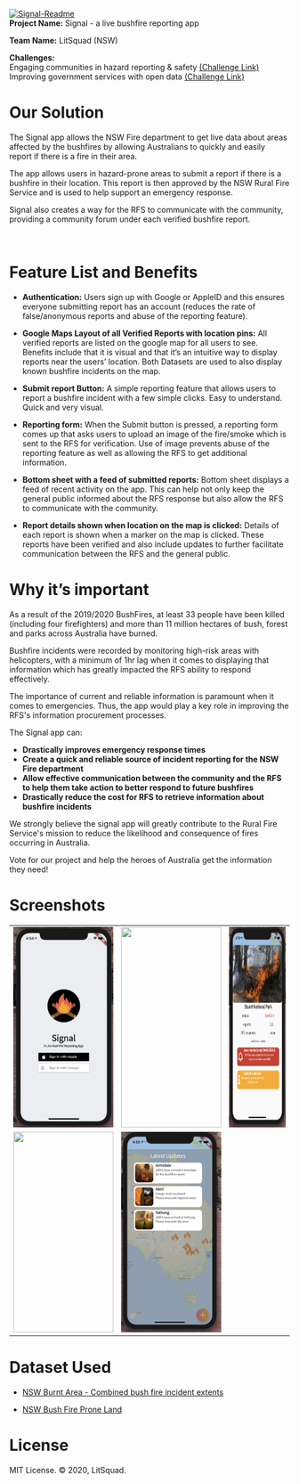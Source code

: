 
<a href="https://ibb.co/993QJ2c"><img src="https://i.ibb.co/Gv3zXkn/Signal-Readme.png" alt="Signal-Readme" border="0"></a><br>
<b>Project Name:</b> Signal - a live bushfire reporting app<br>

<b>Team Name:</b> LitSquad (NSW)<br>

<b>Challenges:</b><br> 
Engaging communities in hazard reporting & safety [(Challenge Link)](https://hackerspace.govhack.org/challenges/engaging_communities_in_hazard_reporting_safety)<br>
Improving government services with open data [(Challenge Link)](https://hackerspace.govhack.org/challenges/improving_government_services_with_open_data)

# Our Solution

The Signal app allows the NSW Fire department to get live data about areas affected by the bushfires by allowing Australians to quickly and easily report if there is a fire in their area.<br>

The app allows users in hazard-prone areas to submit a report if there is a bushfire in their location. 
This report is then approved by the NSW Rural Fire Service and is used to help support an emergency response. 

Signal also creates a way for the RFS to communicate with the community, providing a community forum under each verified bushfire report.<br>

<img src="https://raw.githubusercontent.com/Johnnythenewbie/signal_govHack/master/SignalMockup.png" alt="" width="700">

# Feature List and Benefits


* __Authentication:__ 
Users sign up with Google or AppleID and this ensures everyone submitting report has an account (reduces the rate of false/anonymous reports and abuse of the reporting feature).

* __Google Maps Layout of all Verified Reports with location pins:__ 
All verified reports are listed on the google map for all users to see. Benefits include that it is visual and that it’s an intuitive way to display reports near the users’ location. Both Datasets are used to also display known bushfire incidents on the map.

* __Submit report Button:__ 
A simple reporting feature that allows users to report a bushfire incident with a few simple clicks. Easy to understand. Quick and very visual.

* __Reporting form:__ 
When the Submit button is pressed, a reporting form comes up that asks users to upload an image of the fire/smoke which is sent to the RFS for verification. Use of image prevents abuse of the reporting feature as well as allowing the RFS to get additional information.

* __Bottom sheet with a feed of submitted reports:__ 
Bottom sheet displays a feed of recent activity on the app. This can help not only keep the general public informed about the RFS response but also allow the RFS to communicate with the community.

* __Report details shown when location on the map is clicked:__ 
Details of each report is shown when a marker on the map is clicked. These reports have been verified and also include updates to further facilitate communication between the RFS and the general public.



# Why it’s important

As a result of the 2019/2020 BushFires, at least 33 people have been killed (including four firefighters) and more than 11 million hectares of bush, forest and parks across Australia have burned.<br>

Bushfire incidents were recorded by monitoring high-risk areas with helicopters, with a minimum of 1hr lag when it comes to displaying that information which has greatly impacted the RFS ability to respond effectively.<br>

The importance of current and reliable information is paramount when it comes to emergencies. Thus, the app would play a key role in improving the RFS's information procurement processes.<br>

The Signal app can:

* __Drastically improves emergency response times__
* __Create a quick and reliable source of incident reporting for the NSW Fire department__ 
* __Allow effective communication between the community and the RFS to help them take action to better respond to future bushfires__
* __Drastically reduce the cost for RFS to retrieve information about bushfire incidents__

We strongly believe the signal app will greatly contribute to the Rural Fire Service's mission to reduce the likelihood and consequence of fires occurring in Australia. 

Vote for our project and help the heroes of Australia get the information they need!

# Screenshots
<table>
  <tr>
    <td> <img src="/screenshots/1.png"  alt="1" width = 180px height = 360px ></td>
    <td><img src="/screenshots/shot2.png alt="3" width = 180px height = 360px></td>
    <td><img src="/screenshots/3.png" alt="2" width = 180x height = 360px></td>
   </tr> 
   <tr>
    <td><img src="/screenshots/shot4.png alt="3" width = 180px height = 360px></td>
    <td><img src="/screenshots/5.png" alt="2" width = 180x height = 360px></td>

  </tr>
</table>

# Dataset Used

* [NSW Burnt Area - Combined bush fire incident extents](https://portal.data.nsw.gov.au/arcgis/home/item.html?id=19c6baa455fa43a7bf730f012884b8df)

* [NSW Bush Fire Prone Land](https://portal.data.nsw.gov.au/arcgis/home/item.html?id=d27f304f3e01416c9d7e46d5f8cf8ea9)



# License
MIT License.
© 2020, LitSquad.
